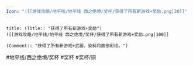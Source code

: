 ```yaml
---
Icon: "![[游戏攻略/地平线/地平线 西之绝境/奖杯/获得了所有新游戏+奖励.png|30]]"
---
```

```ad-common-bronze-trophy
title: (Title:: "获得了所有新游戏+奖励")
![[游戏攻略/地平线/地平线 西之绝境/奖杯/获得了所有新游戏+奖励.png|100]]

(Comment:: "获得了所有新游戏+武器、染料和面部彩绘。")
```

#地平线/西之绝境/奖杯 #奖杯 #奖杯/铜
